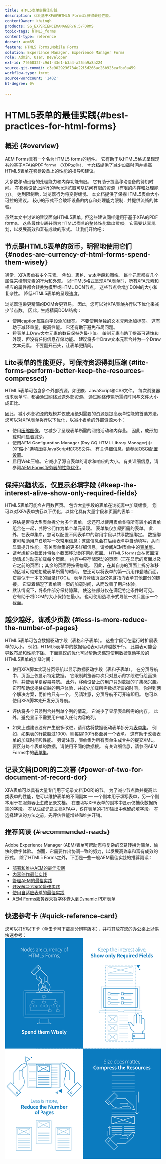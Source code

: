 ```yaml
---
title: HTML5表单的最佳实践
description: 优化基于XFA的HTML5 Forms以获得最佳性能。
contentOwner: khsingh
products: SG_EXPERIENCEMANAGER/6.5/FORMS
topic-tags: hTML5_forms
content-type: reference
docset: aem65
feature: HTML5 Forms,Mobile Forms
solution: Experience Manager, Experience Manager Forms
role: Admin, User, Developer
exl-id: 7f66832f-c9d1-43e1-b3a4-a25ea9a8a224
source-git-commit: c3e9029236734e22f5d266ac26b923eafbe0a459
workflow-type: tm+mt
source-wordcount: '1402'
ht-degree: 0%

---
```


# HTML5表单的最佳实践{#best-practices-for-html-forms}

## 概述 {#overview}

AEM Forms具有一个名为HTML5 forms的组件。 它有助于以HTML5格式呈现现有的基于XFA的PDF forms （XDP文件）。 本文档提供了减少加载时间并提高HTML5表单在移动设备上的性能的指导和建议。

大多数移动设备的处理能力和内存功能有限。 它有助于提高移动设备的待机时间。 在移动设备上运行的Web浏览器可以访问有限的资源（有限的内存和处理能力）。 达到限制后，浏览器行为将变得缓慢。 本文档提供了保持HTML5表单大小可控的建议。 较小的形式不会破坏设备的内存和处理能力限制，并提供流畅的体验。

虽然本文中讨论的建议面向HTML5表单，但这些建议同样适用于基于XFA的PDF forms。 这些最佳实践共同为HTML5表单的整体性能做出贡献。 它需要认真规划，以发展高效和富有成效的形式。 让我们开始吧：

## 节点是HTML5表单的货币，明智地使用它们 {#nodes-are-currency-of-html-forms-spend-them-wisely}

通常，XFA表单有多个元素。 例如，表格、文本字段和图像。 每个元素都有几个属性来控制元素的行为和外观。 以HTML5格式呈现XFA表单时，所有XFA元素和相应的属性都会转换为模型或HTML DOM节点。 这些节点会增加DOM的大小和复杂性。 降低HTML5表单的呈现速度。

浏览器渲染更精简的DOM会更容易。 因此，您可以对XFA表单执行以下优化来减少节点数。 因此，生成精简DOM结构：

* 使用caption属性向字段添加标签。 不要使用单独的文本元素添加标签。 这有助于减轻重量，提高性能。 它还有助于避免布局问题。
* 将表单上Draw文本元素的数目保持为最小值。 绘制元素有助于提高可读性和外观，但没有任何信息存储功能。 建议将多个Draw文本元素合并为一个Draw文本元素。 不要翻开石头，让表单更精简。

## Lite表单的性能更好，可保持资源得到压缩 {#lite-forms-perform-better-keep-the-resources-compressed}

HTML5表单可包含多个外部资源，如图像、JavaScript和CSS文件。 每次浏览器请求表单时，都会通过网络发送外部资源。 通过网络传输所需的时间与文件大小成正比。

因此，减小外部资源的规模并仅使用绝对需要的资源是提高表单性能的首选方法。 您可以对XFA表单执行以下优化，以减小表单的外部资源大小：

* 使用[压缩图像](/help/assets/best-practices-for-optimizing-the-quality-of-your-images.md)。 它减少了呈现表单所需的网络活动和内存量。 因此，成形加载时间显着减少。
* 使用AEM Configuration Manager (Day CQ HTML Library Manager)中的“缩小”选项压缩JavaScript和CSS文件。 有关详细信息，请参阅[OSGi配置设置](/help/sites-deploying/osgi-configuration-settings.md)。
* 启用Web压缩。 它减小了源自表单的请求和响应的大小。 有关详细信息，请参阅[AEM Forms服务器的性能优化](https://helpx.adobe.com/cn/aem-forms/6-3/performance-tuning-aem-forms.html)。

## 保持兴趣状态，仅显示必填字段  {#keep-the-interest-alive-show-only-required-fields}

HTML5表单可能会占用数百页。 包含大量字段的表单在浏览器中加载缓慢。 您可以对XFA表单执行以下优化，以优化具有大量字段和页面的表单：

* 评估是否将大型表单拆分为多个表单。 您还可以使用表单集将所有较小的表单组合在一起，并将它们作为单个单元呈现。 表单集仅加载所需的表单。 此外，在表单集中，您可以配置不同表单中的常用字段以共享数据绑定。 数据绑定可帮助用户仅填写一次常用信息；这些信息会在后续表单中自动填写，从而显着提升性能。 有关表单集的更多详细信息，请参阅AEM表单中的[表单集](https://helpx.adobe.com/cn/aem-forms/6-3/formset-in-aem-forms.html)。
* 请考虑拆分截面并将每个截面移动到不同的页面。 HTML5 forms会在页面滚动请求时动态加载每个页面。 内存中只存储滚动的页面（正在显示的页面以及它之前的页面）；其余的页面将按需加载。 因此，在其自身的页面上拆分和移动区域可缩短加载表单所需的时间。 您还可以将表单的第一页用作登陆页面。 它类似于一本书的目录(TOC)。 表单的登陆页面仅包含指向表单其他部分的链接。 它显着缩短了表单第一页的加载时间，从而改善了用户体验。
* 默认情况下，将条件部分保持隐藏。 使这些部分仅在满足特定条件时可见。 它有助于将DOM的大小保持在最小。 也可使用选项卡式导航一次只显示一个截面。

## 越少越好，请减少页数 {#less-is-more-reduce-the-number-of-pages}

HTML5表单可包含数据驱动字段（表格和子表单）。 这些字段可在运行时扩展表单的大小。 例如，HTML5表单中的数据驱动表可以跨越数千行。 此类表可能会导致布局和性能下降。 下面建议的优化可以帮助您缩短使用数据驱动字段的HTML5表单的加载时间：

* 使用XFA脚本实现分页导航以显示数据驱动字段（表和子表单）。 在分页导航中，页面上仅显示特定数据。 它限制浏览器每次只对显示的字段进行绘画操作，并使表单更容易导航。 此外，移动设备上的用户只对数据的子集感兴趣。 它可帮助您提供卓越的用户体验，并减少加载所需数据所需的时间。 你得到两个解决方案，而价格只有一个。  另请注意，分页导航不可开箱即用。 您可以使用XFA脚本来开发分页导航。

* 评估将多个只读列合并到单个列的情况。 它减少了显示表单所需的内存。 此外，避免显示不需要用户输入任何内容的列。
* 如果上述建议没有产生很多改进，请评估将数据驱动表单拆分为[表单集](https://helpx.adobe.com/cn/aem-forms/6-3/formset-in-aem-forms.html)。 例如，如果表的行数超过1000，则每隔100行移至另一个表单。 这有助于改善表单的加载时间和性能。  另请注意，表单集为所有表单生成合并的提交XML。 要区分每个表单的数据，请使用不同的数据根。 有关详细信息，请参阅AEM Forms中的[表单集](https://helpx.adobe.com/cn/aem-forms/6-3/formset-in-aem-forms.html)。

## 记录文档(DOR)的二次幂 {#power-of-two-for-document-of-record-dor}

XFA表单可以具有大量专门用于记录文档(DOR)的节。 为了减少节点数并提高此类表单的性能，您可以维护表单的不同副本 — 一个副本用于填写表单，另一个副本用于在服务器上生成记录文档。 在要填写XFA表单的副本中显示仅捕获数据所需的字段。 在从生成记录文档XFA中，仅在表单的打印输出中保留必填字段。 在选择建议的方法之前，先评估性能增益和维护开销。

## 推荐阅读  {#recommended-reads}

Adobe Experience Manager (AEM)表单可帮助您将复杂的交易转换为简单、愉快的数字体验。 然而，它需要作出协调一致的努力，以发展高效率和富有成效的形式。 除了HTML5 Forms之外，下面是一些一般AEM最佳实践的推荐阅读：

* [部署和维护AEM的最佳实践](/help/sites-deploying/best-practices.md)
* [内容创作最佳实践](/help/sites-authoring/best-practices.md)
* [管理AEM的最佳实践](/help/sites-administering/administer-best-practices.md)
* [开发解决方案的最佳实践](/help/sites-developing/best-practices.md)
* [使用自适应表单的最佳实践](/help/forms/using/adaptive-forms-best-practices.md)
* [AEM Forms服务器未将字体嵌入到Dynamic PDF表单](https://helpx.adobe.com/aem-forms/kb/aem-forms-server-does-not-embed-fonts-to-dynamic-pdf-form.html)

## 快速参考卡 {#quick-reference-card}

您可以打印以下卡（单击卡可下载高分辨率版本），并将其放在您的办公桌上以供快速参考：
[![HTML5 Forms最佳实践快速参考卡](do-not-localize/best-practices_reference_card.png)](assets/html5_forms_best_practices_reference_card.pdf)
